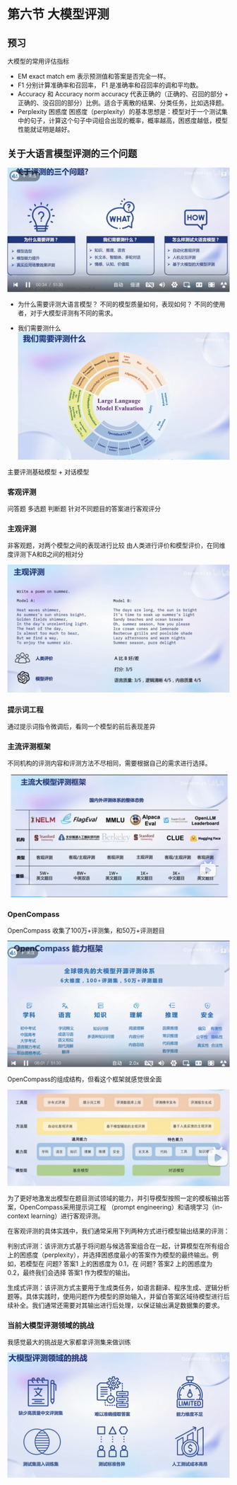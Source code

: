 # 第六节 大模型评测

## 预习
大模型的常用评估指标
- EM exact match
em 表示预测值和答案是否完全一样。
- F1
分别计算准确率和召回率， F1 是准确率和召回率的调和平均数。
- Accuracy 和 Accuracy norm
 accuracy 代表正确的（正确的、召回的部分 + 正确的、没召回的部分）比例。适合于离散的结果、分类任务，比如选择题。
- Perplexity 困惑度
困惑度（perplexity）的基本思想是：模型对于一个测试集中的句子，计算这个句子中词组合出现的概率，概率越高，困惑度越低，模型性能就证明是越好。


## 关于大语言模型评测的三个问题

![Alt text](src/7-image-1.png)

- 为什么需要评测大语言模型？
不同的模型质量如何，表现如何？
不同的使用者，对于大模型评测有不同的需求。

- 我们需要测什么
![Alt text](src/7-image-2.png)

主要评测基础模型 + 对话模型


### 客观评测
问答题
多选题
判断题
针对不同题目的答案进行客观评分
### 主观评测
非客观题，对两个模型之间的表现进行比较
由人类进行评价和模型评价，在同维度评测下A和B之间的相对分

![Alt text](src/7-image-3.png)

### 提示词工程
通过提示词指令微调后，看同一个模型的前后表现差异

### 主流评测框架 

不同机构的评测内容和评测方法不尽相同，需要根据自己的需求进行选择。

![Alt text](src/7-image-4.png)
### OpenCompass

OpenCompass 收集了100万+评测集，和50万+评测题目

![Alt text](src/7-image-5.png)

OpenCompass的组成结构，但看这个框架就感觉很全面

![Alt text](src/7-image-6.png)

为了更好地激发出模型在题目测试领域的能力，并引导模型按照一定的模板输出答案，OpenCompass采用提示词工程 （prompt engineering）和语境学习（in-context learning）进行客观评测。

在客观评测的具体实践中，我们通常采用下列两种方式进行模型输出结果的评测：

判别式评测：该评测方式基于将问题与候选答案组合在一起，计算模型在所有组合上的困惑度（perplexity），并选择困惑度最小的答案作为模型的最终输出。例如，若模型在 问题? 答案1 上的困惑度为 0.1，在 问题? 答案2 上的困惑度为 0.2，最终我们会选择 答案1 作为模型的输出。

生成式评测：该评测方式主要用于生成类任务，如语言翻译、程序生成、逻辑分析题等。具体实践时，使用问题作为模型的原始输入，并留白答案区域待模型进行后续补全。我们通常还需要对其输出进行后处理，以保证输出满足数据集的要求。



### 当前大模型评测领域的挑战

我感觉最大的挑战是大家都拿评测集来做训练

![Alt text](src/7-image-7.png)

